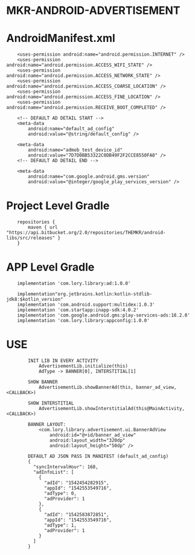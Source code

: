 # MKR-ANDROID-ADVERTISEMENT

#   AndroidManifest.xml
        <uses-permission android:name="android.permission.INTERNET" />
        <uses-permission android:name="android.permission.ACCESS_WIFI_STATE" />
        <uses-permission android:name="android.permission.ACCESS_NETWORK_STATE" />
        <uses-permission android:name="android.permission.ACCESS_COARSE_LOCATION" />
        <uses-permission android:name="android.permission.ACCESS_FINE_LOCATION" />
        <uses-permission android:name="android.permission.RECEIVE_BOOT_COMPLETED" />

        <!-- DEFAULT AD DETAIL START -->
        <meta-data
            android:name="default_ad_config"
            android:value="@string/default_config" />

        <meta-data
            android:name="admob_test_device_id"
            android:value="7D7D0BB53322C0DB49F2F2CCE8550FA0" />
        <!-- DEFAULT AD DETAIL END -->

        <meta-data
            android:name="com.google.android.gms.version"
            android:value="@integer/google_play_services_version" />

#	Project Level Gradle
		repositories {
			maven { url "https://api.bitbucket.org/2.0/repositories/THEMKR/android-libs/src/releases" }
		}

#	APP Level Gradle

        implementation 'com.lory.library:ad:1.0.0'

        implementation"org.jetbrains.kotlin:kotlin-stdlib-jdk8:$kotlin_version"
        implementation 'com.android.support:multidex:1.0.3'
        implementation 'com.startapp:inapp-sdk:4.0.2'
        implementation 'com.google.android.gms:play-services-ads:18.2.0'
        implementation 'com.lory.library:appconfig:1.0.0'
        
#   USE
            INIT LIB IN EVERY ACTIVITY
                AdvertisementLib.initialize(this)
                AdType -> BANNER[0], INTERSTITIAL[1]
            
            SHOW BANNER
                AdvertisementLib.showBannerAd(this, banner_ad_view, <CALLBACK>)
                
            SHOW INTERSTITIAL
                AdvertisementLib.showInterstitialAd(this@MainActivity, <CALLBACK>)        
                
            BANNER LAYOUT:
                <com.lory.library.advertisement.ui.BannerAdView
                    android:id="@+id/banner_ad_view"
                    android:layout_width="320dp"
                    android:layout_height="50dp" />    
                    
            DEFAULT AD JSON PASS IN MANIFEST (default_ad_config)
            {
              "syncIntervalHour": 168,
              "adInfoList": [
                {
                  "adId": "1542454282915",
                  "appId": "1542553549716",
                  "adType": 0,
                  "adProvider": 1
                },
                {
                  "adId": "1542583872851",
                  "appId": "1542553549716",
                  "adType": 1,
                  "adProvider": 1
                }
              ]
            }              